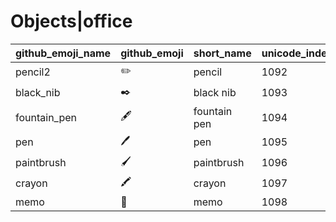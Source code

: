 # Objects|office

|github_emoji_name|github_emoji|short_name|unicode_index|
|---|---|---|---|
|pencil2|:pencil2:|pencil|1092|
|black_nib|:black_nib:|black nib|1093|
|fountain_pen|:fountain_pen:|fountain pen|1094|
|pen|:pen:|pen|1095|
|paintbrush|:paintbrush:|paintbrush|1096|
|crayon|:crayon:|crayon|1097|
|memo|:memo:|memo|1098|
